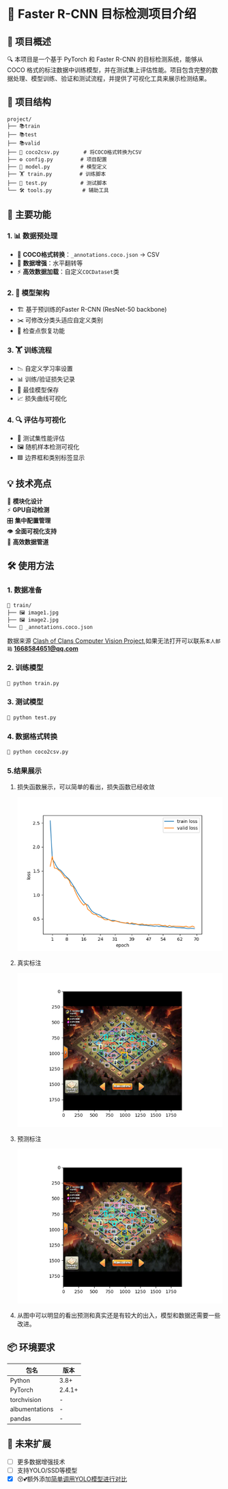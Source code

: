 # 🚀 Faster R-CNN 目标检测项目介绍

## 📌 项目概述

🔍 本项目是一个基于 PyTorch 和 Faster R-CNN 的目标检测系统，能够从 COCO 格式的标注数据中训练模型，并在测试集上评估性能。项目包含完整的数据处理、模型训练、验证和测试流程，并提供了可视化工具来展示检测结果。

## 📂 项目结构

```
project/
├── 📚train
├── 📚test
├── 📚valid
├── 📄 coco2csv.py        # 将COCO格式转换为CSV
├── ⚙️ config.py         # 项目配置
├── 🤖 model.py          # 模型定义
├── 🏋️ train.py         # 训练脚本
├── 🧪 test.py           # 测试脚本
└── 🛠️ tools.py          # 辅助工具
```

## 🎯 主要功能

### 1. 📊 数据预处理
- 🔄 **COCO格式转换**：`_annotations.coco.json` → CSV
- 🌈 **数据增强**：水平翻转等
- ⚡ **高效数据加载**：自定义`COCDataset`类

### 2. 🧠 模型架构
- 🏗️ 基于预训练的Faster R-CNN (ResNet-50 backbone)
- ✂️ 可修改分类头适应自定义类别
- 💾 检查点恢复功能

### 3. 🏋️ 训练流程
- 📉 自定义学习率设置
- 📊 训练/验证损失记录
- 💎 最佳模型保存
- 📈 损失曲线可视化

### 4. 🔍 评估与可视化
- 🧪 测试集性能评估
- 🖼️ 随机样本检测可视化
- 🟦 边界框和类别标签显示

## 💡 技术亮点

🔧 **模块化设计**  
⚡ **GPU自动检测**  
🎛️ **集中配置管理**  
👁️ **全面可视化支持**  
🚀 **高效数据管道**

## 🛠️ 使用方法

### 1. 数据准备
```bash
📁 train/
├── 🖼️ image1.jpg
├── 🖼️ image2.jpg
└── 📄 _annotations.coco.json
```
数据来源 [Clash of Clans Computer Vision Project](https://universe.roboflow.com/find-this-base/clash-of-clans-vop4y),如果无法打开可以联系`本人邮箱`   **1668584651@qq.com**

### 2. 训练模型
```bash
🐍 python train.py
```

### 3. 测试模型
```bash
🐍 python test.py
```

### 4. 数据格式转换
```bash
🐍 python coco2csv.py
```

### 5.结果展示
1. 损失函数展示，可以简单的看出，损失函数已经收敛
   
   ![训练结果](./example/loss.png)

2. 真实标注
   
   ![真实标注](./example/true.png)

3. 预测标注
   
   ![预测标注](./example/predict.png)
   
4. 从图中可以明显的看出预测和真实还是有较大的出入，模型和数据还需要一些改进。

## 📦 环境要求

| 包名 | 版本 |
|------|------|
| Python | 3.8+ |
| PyTorch | 2.4.1+ |
| torchvision | - |
| albumentations | - |
| pandas | - |

## 🚀 未来扩展

- [ ] 更多数据增强技术
- [ ] 支持YOLO/SSD等模型
- [x] 😚💕额外添加[简单调用YOLO模型进行对比](https://github.com/xixihaianxian/Yolo-Clash-of-Clans)